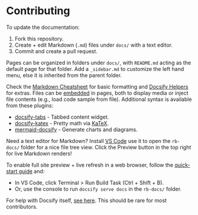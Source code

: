 # Contributing

To update the documentation:

1. Fork this repository.
2. Create + edit Markdown (`.md`) files under `docs/` with a text editor.
3. Commit and create a pull request.

Pages can be organized in folders under `docs/`, with `README.md` acting as the default page for that folder.  Add a `_sidebar.md` to customize the left hand menu, else it is inherited from the parent folder.

Check the [Markdown Cheatsheet][1] for basic formatting and [Docsify Helpers][2] for extras.  Files can be [embedded][3] in pages, both to display media or inject file contents (e.g., load code sample from file).  Additional syntax is available from these plugins:

 * [docsify-tabs][4] - Tabbed content widget.
 * [docsify-katex][5] - Pretty math via [KaTeX][6].
 * [mermaid-docsify][7] - Generate charts and diagrams.

Need a text editor for Markdown?  Install [VS Code][8] use it to open the `rb-docs/` folder for a nice file tree view.  Click the Preview button in the top right for live Markdown renders!

To enable full site preview + live refresh in a web browser, follow the [quick-start guide][9] and:

 * In VS Code, click Terminal > Run Build Task (Ctrl + Shift + B).
 * Or, use the console to run `docsify serve docs` in the `rb-docs/` folder.

For help with Docsify itself, [see here][10]. This should be rare for most contributors.

[1]: https://github.com/adam-p/markdown-here/wiki/Markdown-Cheatsheet "Markdown Cheatsheet"
[2]: https://docsify.js.org/#/helpers "Docsify Helpers"
[3]: https://docsify.js.org/#/embed-files "Embedding Files"
[4]: https://jhildenbiddle.github.io/docsify-tabs/#/ "docsify-tabs"
[5]: https://github.com/upupming/docsify-katex "docsify-katex"
[6]: https://katex.org/ "KaTeX"
[7]: https://github.com/Leward/mermaid-docsify "mermaid-docsify"
[8]: https://code.visualstudio.com/download "Visual Studio Code"
[9]: https://docsify.js.org/#/quickstart "Docsify Quick-Start"
[10]: https://docsify.js.org/#/ "docsify.js"
